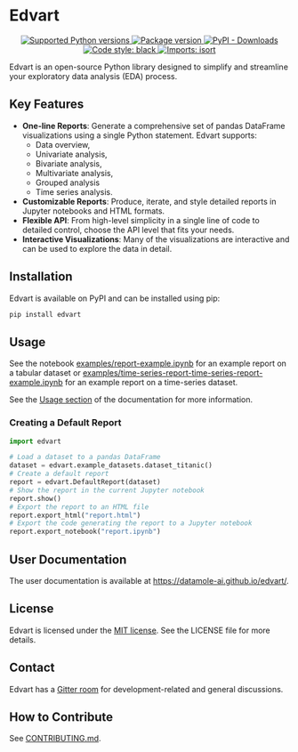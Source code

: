 # Edvart

<p align="center">
    <a href="https://pypi.org/project/edvart">
        <img src="https://img.shields.io/pypi/pyversions/edvart.svg?color=%2334D058" alt="Supported Python versions">
    </a>
    <a href="https://pypi.org/project/edvart" target="_blank">
        <img src="https://img.shields.io/pypi/v/edvart?color=%2334D058&label=pypi%20package" alt="Package version">
    </a>
    <a href="https://pypi.org/project/edvart">
        <img alt="PyPI - Downloads" src="https://img.shields.io/pypi/dm/edvart.svg?label=PyPI%20downloads">
    </a>
    <a href="https://github.com/psf/black">
        <img alt="Code style: black" src="https://img.shields.io/badge/code%20style-black-000000.svg">
    </a>
    <a href="https://pycqa.github.io/isort/">
        <img alt="Imports: isort" src="https://img.shields.io/badge/%20imports-isort-%231674b1?style=flat">
    </a>

</p>

Edvart is an open-source Python library designed to simplify and streamline
your exploratory data analysis (EDA) process.

## Key Features
* **One-line Reports**: Generate a comprehensive set of pandas DataFrame
visualizations using a single Python statement.
Edvart supports:
    - Data overview,
    - Univariate analysis,
    - Bivariate analysis,
    - Multivariate analysis,
    - Grouped analysis
    - Time series analysis.
* **Customizable Reports**: Produce, iterate, and style detailed reports
    in Jupyter notebooks and HTML formats.
* **Flexible API**: From high-level simplicity in a single line of code
    to detailed control, choose the API level that fits your needs.
* **Interactive Visualizations**: Many of the visualizations are interactive
    and can be used to explore the data in detail.

## Installation

Edvart is available on PyPI and can be installed using pip:

```bash
pip install edvart
```

## Usage


See the notebook
[examples/report-example.ipynb](https://nbviewer.org/github/datamole-ai/edvart/blob/main/examples/report-example.ipynb)
for an example report on a tabular dataset or
[examples/time-series-report-time-series-report-example.ipynb](https://nbviewer.org/github/datamole-ai/edvart/blob/main/examples/time-series-report-example.ipynb)
for an example report on a time-series dataset.

See the [Usage section](https://datamole-ai.github.io/edvart/usage.html) of the documentation
for more information.

### Creating a Default Report

```python
import edvart

# Load a dataset to a pandas DataFrame
dataset = edvart.example_datasets.dataset_titanic()
# Create a default report
report = edvart.DefaultReport(dataset)
# Show the report in the current Jupyter notebook
report.show()
# Export the report to an HTML file
report.export_html("report.html")
# Export the code generating the report to a Jupyter notebook
report.export_notebook("report.ipynb")
```

## User Documentation

The user documentation is available at https://datamole-ai.github.io/edvart/.

## License

Edvart is licensed under the [MIT
license](https://opensource.org/license/mit/). See the LICENSE file for more
details.

## Contact
Edvart has a [Gitter room](https://app.gitter.im/#/room/#edvart:gitter.im)
for development-related and general discussions.

## How to Contribute

See [CONTRIBUTING.md](CONTRIBUTING.md).

